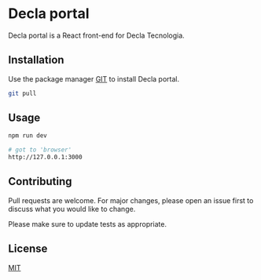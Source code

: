 # Decla portal

Decla portal is a React front-end for Decla Tecnologia.

## Installation

Use the package manager [GIT](https://github.com/jmncruz/portal-decla.git) to install Decla portal.

```bash
git pull
```

## Usage

```bash
npm run dev

# got to 'browser'
http://127.0.0.1:3000


```

## Contributing
Pull requests are welcome. For major changes, please open an issue first to discuss what you would like to change.

Please make sure to update tests as appropriate.

## License
[MIT](https://choosealicense.com/licenses/mit/)